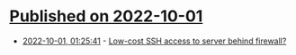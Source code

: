 # [Published on 2022-10-01](index.md)

* [2022-10-01, 01:25:41](https://lobste.rs/s/ddm5qh/low_cost_ssh_access_server_behind) - [Low-cost SSH access to server behind firewall?](https://lobste.rs/s/ddm5qh/low_cost_ssh_access_server_behind)
